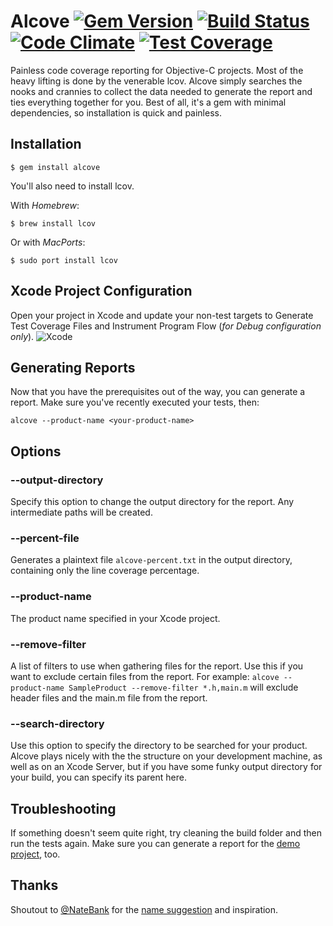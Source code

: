 # Alcove [![Gem Version](https://badge.fury.io/rb/alcove.svg)](http://badge.fury.io/rb/alcove) [![Build Status](https://travis-ci.org/ioveracker/Alcove.svg?branch=master)](https://travis-ci.org/ioveracker/Alcove) [![Code Climate](https://codeclimate.com/github/ioveracker/Alcove/badges/gpa.svg)](https://codeclimate.com/github/ioveracker/Alcove) [![Test Coverage](https://codeclimate.com/github/ioveracker/Alcove/badges/coverage.svg)](https://codeclimate.com/github/ioveracker/Alcove)
Painless code coverage reporting for Objective-C projects.   Most of the heavy lifting is done by the venerable lcov.  Alcove simply searches the nooks and crannies to collect the data needed to generate the report and ties everything together for you.  Best of all, it's a gem with minimal dependencies, so installation is quick and painless.

## Installation

    $ gem install alcove

You'll also need to install lcov.

With *Homebrew*:

    $ brew install lcov

Or with *MacPorts*:

    $ sudo port install lcov

## Xcode Project Configuration
Open your project in Xcode and update your non-test targets to Generate Test Coverage Files and Instrument Program Flow (*for Debug configuration only*).
![Xcode](http://i.imgur.com/xdcg4er.png?1)

## Generating Reports
Now that you have the prerequisites out of the way, you can generate a report.  Make sure you've recently executed your tests, then:

    alcove --product-name <your-product-name>

## Options

### --output-directory
Specify this option to change the output directory for the report.  Any intermediate paths will be created.

### --percent-file
Generates a plaintext file `alcove-percent.txt` in the output directory, containing only the line coverage percentage.

### --product-name
The product name specified in your Xcode project.

### --remove-filter
A list of filters to use when gathering files for the report.  Use this if you want to exclude certain files from the report.  For example: `alcove --product-name SampleProduct --remove-filter *.h,main.m` will exclude header files and the main.m file from the report.

### --search-directory
Use this option to specify the directory to be searched for your product.  Alcove plays nicely with the the structure on your development machine, as well as on an Xcode Server, but if you have some funky output directory for your build, you can specify its parent here.

## Troubleshooting
If something doesn't seem quite right, try cleaning the build folder and then run the tests again.  Make sure you can generate a report for the [demo project](https://github.com/ioveracker/AlcoveDemo), too.

## Thanks
Shoutout to [@NateBank](https://github.com/NateBank) for the [name suggestion](https://www.youtube.com/watch?v=j1Q-a5zCmhc) and inspiration.
